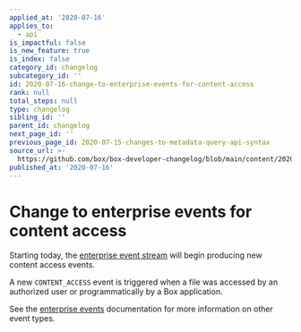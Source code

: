 ```yaml
---
applied_at: '2020-07-16'
applies_to:
  - api
is_impactful: false
is_new_feature: true
is_index: false
category_id: changelog
subcategory_id: ''
id: 2020-07-16-change-to-enterprise-events-for-content-access
rank: null
total_steps: null
type: changelog
sibling_id: ''
parent_id: changelog
next_page_id: ''
previous_page_id: 2020-07-15-changes-to-metadata-query-api-syntax
source_url: >-
  https://github.com/box/box-developer-changelog/blob/main/content/2020/07-16-change-to-enterprise-events-for-content-access.md
published_at: '2020-07-16'
---
```

# Change to enterprise events for content access

Starting today, the [enterprise event stream](g://events/for-enterprise/) will
begin producing new content access events.

A new `CONTENT_ACCESS` event is triggered when a file was accessed by an
authorized user or programmatically by a Box application.

See the [enterprise events](g://events/for-enterprise/) documentation
for more information on other event types.
